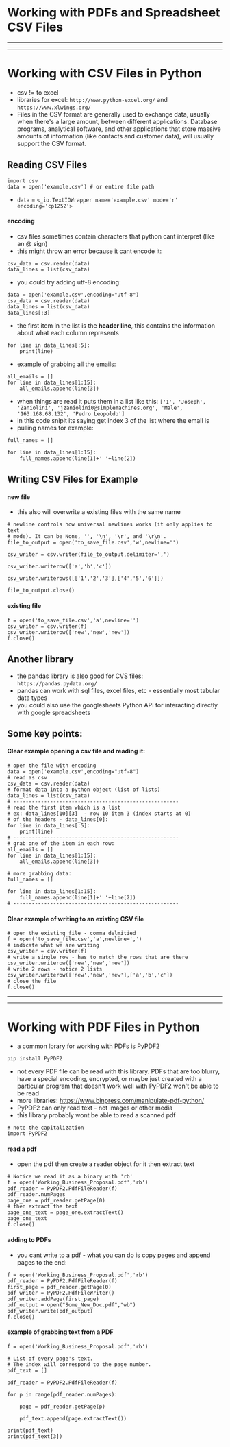 # Working with PDFs and Spreadsheet CSV Files
***
***
# Working with CSV Files in Python
* csv != to excel
* libraries for excel: ```http://www.python-excel.org/``` and ```https://www.xlwings.org/```
* Files in the CSV format are generally used to exchange data, usually when there's a large amount, between different applications. Database programs, analytical software, and other applications that store massive amounts of information (like contacts and customer data), will usually support the CSV format.

## Reading CSV Files
```
import csv
data = open('example.csv') # or entire file path
```
* ```data``` =  ```<_io.TextIOWrapper name='example.csv' mode='r' encoding='cp1252'>```
#### encoding
* csv files sometimes contain characters that python cant interpret (like an @ sign)
* this might throw an error because it cant encode it:
```
csv_data = csv.reader(data)
data_lines = list(csv_data)
```
* you could try adding utf-8 encoding:
```
data = open('example.csv',encoding="utf-8")
csv_data = csv.reader(data)
data_lines = list(csv_data)
data_lines[:3]
```
* the first item in the list is the **header line**, this contains the information about what each column represents
```
for line in data_lines[:5]:
    print(line)
```
* example of grabbing all the emails:
```
all_emails = []
for line in data_lines[1:15]:
    all_emails.append(line[3])
```
* when things are read it puts them in a list like this: ```['1', 'Joseph', 'Zaniolini', 'jzaniolini0@simplemachines.org', 'Male', '163.168.68.132', 'Pedro Leopoldo']```
* in this code snipit its saying get index 3 of the list where the email is 
* pulling names for example:
```
full_names = []

for line in data_lines[1:15]:
    full_names.append(line[1]+' '+line[2])
```
## Writing CSV Files for Example
#### new file
* this also will overwrite a existing files with the same name
```
# newline controls how universal newlines works (it only applies to text
# mode). It can be None, '', '\n', '\r', and '\r\n'. 
file_to_output = open('to_save_file.csv','w',newline='')

csv_writer = csv.writer(file_to_output,delimiter=',')

csv_writer.writerow(['a','b','c'])

csv_writer.writerows([['1','2','3'],['4','5','6']])

file_to_output.close()
```

#### existing file
```
f = open('to_save_file.csv','a',newline='')
csv_writer = csv.writer(f)
csv_writer.writerow(['new','new','new'])
f.close()
```

## Another library
* the pandas library is also good for CVS files: ```https://pandas.pydata.org/```
* pandas can work with sql files, excel files, etc - essentially most tabular data types
* you could also use the googlesheets Python API for interacting directly with google spreadsheets

## Some key points:
#### Clear example opening a csv file and reading it:
```
# open the file with encoding
data = open('example.csv',encoding="utf-8")
# read as csv
csv_data = csv.reader(data)
# format data into a python object (list of lists)
data_lines = list(csv_data)
# ------------------------------------------------------
# read the first item which is a list 
# ex: data_lines[10][3]  - row 10 item 3 (index starts at 0)
# of the headers - data_lines[0]:
for line in data_lines[:5]:
    print(line)
# ------------------------------------------------------
# grab one of the item in each row:
all_emails = []
for line in data_lines[1:15]:
    all_emails.append(line[3])

# more grabbing data:
full_names = []

for line in data_lines[1:15]:
    full_names.append(line[1]+' '+line[2])
# ------------------------------------------------------
```

#### Clear example of writing to an existing CSV file
```
# open the existing file - comma delmitied 
f = open('to_save_file.csv','a',newline=',')
# indicate what we are writing
csv_writer = csv.writer(f)
# write a single row - has to match the rows that are there
csv_writer.writerow(['new','new','new'])
# write 2 rows - notice 2 lists
csv_writer.writerow(['new','new','new'],['a','b','c'])
# close the file
f.close()
```

***
***

# Working with PDF Files in Python
* a common lbrary for working with PDFs is PyPDF2
```
pip install PyPDF2
```
*  not every PDF file can be read with this library. PDFs that are too blurry, have a special encoding, encrypted, or maybe just created with a particular program that doesn't work well with PyPDF2 won't be able to be read
* more libraries: https://www.binpress.com/manipulate-pdf-python/
*  PyPDF2 can only read text  - not images or other media
* this library probably wont be able to read a scanned pdf
```
# note the capitalization
import PyPDF2
```
#### read a pdf
* open the pdf then create a reader object for it then extract text
```
# Notice we read it as a binary with 'rb'
f = open('Working_Business_Proposal.pdf','rb')
pdf_reader = PyPDF2.PdfFileReader(f)
pdf_reader.numPages
page_one = pdf_reader.getPage(0)
# then extract the text
page_one_text = page_one.extractText()
page_one_text
f.close()
```
#### adding to PDFs
* you cant write to a pdf - what you can do is copy pages and append pages to the end:
```
f = open('Working_Business_Proposal.pdf','rb')
pdf_reader = PyPDF2.PdfFileReader(f)
first_page = pdf_reader.getPage(0)
pdf_writer = PyPDF2.PdfFileWriter()
pdf_writer.addPage(first_page)
pdf_output = open("Some_New_Doc.pdf","wb")
pdf_writer.write(pdf_output)
f.close()
```

#### example of grabbing text from a PDF
```
f = open('Working_Business_Proposal.pdf','rb')

# List of every page's text.
# The index will correspond to the page number.
pdf_text = []

pdf_reader = PyPDF2.PdfFileReader(f)

for p in range(pdf_reader.numPages):
    
    page = pdf_reader.getPage(p)
    
    pdf_text.append(page.extractText())

print(pdf_text)
print(pdf_text[3])
```











